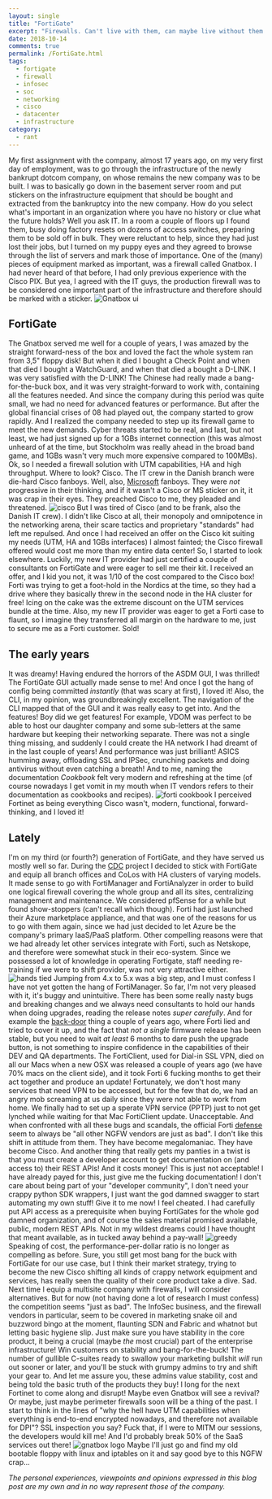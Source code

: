 ```yaml
---
layout: single
title: "FortiGate"
excerpt: "Firewalls. Can't live with them, can maybe live without them in a near future. Maybe I'll just go and find my old bootable floppy with linux and iptables on it and say good bye to this NGFW crap..."
date: 2018-10-14
comments: true
permalink: /FortiGate.html
tags:
  - fortigate
  - firewall
  - infosec
  - soc
  - networking
  - cisco
  - datacenter
  - infrastructure
category:
  - rant
---
```

My first assignment with the company, almost 17 years ago, on my very first day of employment, was to go through the infrastructure of the newly bankrupt dotcom company, on whose remains the new company was to be built. I was to basically go down in the basement server room and put stickers on the infrastructure equipment that should be bought and extracted from the bankruptcy into the new company. 
How do you select what's important in an organization where you have no history or clue what the future holds? 
Well you ask IT. 
In a room a couple of floors up I found them, busy doing factory resets on dozens of access switches, preparing them to be sold off in bulk. They were reluctant to help, since they had just lost their jobs, but I turned on my puppy eyes and they agreed to browse through the list of servers and mark those of importance. 
One of the (many) pieces of equipment marked as important, was a firewall called Gnatbox. I had never heard of that before, I had only previous experience with the Cisco PIX. But yea, I agreed with the IT guys, the production firewall was to be considered one important part of the infrastructure and therefore should be marked with a sticker.
![Gnatbox ui](/assets/images/gnatbox-ui.jpg)


## FortiGate
The Gnatbox served me well for a couple of years, I was amazed by the straight forward-ness of the box and loved the fact the whole system ran from 3,5" floppy disk! But when it died I bought a Check Point and when that died I bought a WatchGuard, and when that died a bought a D-LINK. I was very satisfied with the D-LINK! The Chinese had really made a bang-for-the-buck box, and it was very straight-forward to work with, containing all the features needed. And since the company during this period was quite small, we had no need for advanced features or performance. 
But after the global financial crises of 08 had played out, the company started to grow rapidly. And I realized the company needed to step up its firewall game to meet the new demands. Cyber threats started to be real, and last, but not least, we had just signed up for a 1GBs internet connection (this was almost unheard of at the time, but Stockholm was really ahead in the broad band game, and 1GBs wasn't very much more expensive compared to 100MBs). 
Ok, so I needed a firewall solution with UTM capabilities, HA and high throughput. 
Where to look?
Cisco.
The IT crew in the Danish branch were die-hard Cisco fanboys. Well, also, [Microsoft](/Office365.html) fanboys. They were *not* progressive in their thinking, and if it wasn't a Cisco or MS sticker on it, it was crap in their eyes. They preached Cisco to me, they pleaded and threatened.
![cisco](/assets/images/cisco.jpg)
But I was tired of Cisco (and to be frank, also the Danish IT crew). I didn't like Cisco at all, their monopoly and omnipotence in the networking arena, their scare tactics and proprietary "standards" had left me repulsed. And once I had received an offer on the Cisco kit suiting my needs (UTM, HA and 1GBs interfaces) I almost fainted; the Cisco firewall offered would cost me more than my entire data center!
So, I started to look elsewhere.
Luckily, my new IT provider had just certified a couple of consultants on FortiGate and were eager to sell me their kit. I received an offer, and I kid you not, it was 1/10 of the cost compared to the Cisco box! Forti was trying to get a foot-hold in the Nordics at the time, so they had a drive where they basically threw in the second node in the HA cluster for free! Icing on the cake was the extreme discount on the UTM services bundle at the time. Also, my new IT provider was eager to get a Forti case to flaunt, so I imagine they transferred all margin on the hardware to me, just to secure me as a Forti customer.
Sold!

## The early years
It was dreamy! Having endured the horrors of the ASDM GUI, I was thrilled! 
The FortiGate GUI actually made sense to me! And once I got the hang of config being committed *instantly* (that was scary at first), I loved it! Also, the CLI, in my opinion, was groundbreakingly excellent. The navigation of the CLI mapped that of the GUI and it was really easy to get into.
And the features!
Boy did we get features! For example, VDOM was perfect to be able to host our daughter company and some sub-letters at the same hardware but keeping their networking separate. There was not a single thing missing, and suddenly I could create the HA network I had dreamt of in the last couple of years! 
And performance was just brilliant! ASICS humming away, offloading SSL and IPSec, crunching packets and doing antivirus without even catching a breath!
And to me, naming the documentation *Cookbook* felt very modern and refreshing at the time (of course nowadays I get vomit in my mouth when IT vendors refers to their documentation as cookbooks and recipes).
![forti cookbook](/assets/images/forti-cookbook.jpg)
I perceived Fortinet as being everything Cisco wasn't, modern, functional, forward-thinking, and I loved it!

## Lately
I'm on my third (or fourth?) generation of FortiGate, and they have served us mostly well so far. During the [CDC](/Consolidated-Data-Center.html) project I decided to stick with FortiGate and equip all branch offices and CoLos with HA clusters of varying models. It made sense to go with FortiManager and FortiAnalyzer in order to build one logical firewall covering the whole group and all its sites, centralizing management and maintenance. We considered pfSense for a while but found show-stoppers (can't recall which though). Forti had just launched their Azure marketplace appliance, and that was one of the reasons for us to go with them again, since we had just decided to let Azure be the company's primary IaaS/PaaS platform. Other compelling reasons were that we had already let other services integrate with Forti, such as Netskope, and therefore were somewhat stuck in their eco-system. Since we possessed a lot of knowledge in operating Fortigate, staff needing re-training if we were to shift provider, was not very attractive either.
![hands tied](/assets/images/hands-tied.jpg)
Jumping from 4.x to 5.x was a big step, and I must confess I have not yet gotten the hang of FortiManager. So far, I'm not very pleased with it, it's buggy and unintuitive.
There has been some really nasty bugs and breaking changes and we always need consultants to hold our hands when doing upgrades, reading the release notes *super carefully*. And for example the [back-door](https://www.theregister.co.uk/2016/01/12/fortinet_bakdoor/) thing a couple of years ago, where Forti lied and tried to cover it up, and the fact that *not a single* firmware release has been stable, but you need to wait *at least* 6 months to dare push the upgrade button, is not something to inspire confidence in the capabilities of their DEV and QA departments. 
The FortiClient, used for Dial-in SSL VPN, died on all our Macs when a new OSX was released a couple of years ago (we have 70% macs on the client side), and it took Forti 6 fucking months to get their act together and produce an update! Fortunately, we don't host many services that need VPN to be accessed, but for the few that do, we had an angry mob screaming at us daily since they were not able to work from home. We finally had to set up a sperate VPN service (PPTP) just to not get lynched while waiting for that Mac FortiClient update. 
Unacceptable.
And when confronted with all these bugs and scandals, the official Forti [defense](https://www.reddit.com/r/networking/comments/5fjity/tell_me_your_fortinetfortigate_horror_stories/) seem to always be "all other NGFW vendors are just as bad". I don't like this shift in attitude from them. 
They have become megalomaniac. 
They have become Cisco.
And another thing that really gets my panties in a twist is that you must create a developer account to get documentation on (and access to) their REST APIs! And it costs money! This is just not acceptable! I have already payed for this, just give me the fucking documentation! I don't care about being part of your "developer community", I don't need your crappy python SDK wrappers, I just want the god damned swagger to start automating my own stuff! Give it to me now!
I feel cheated. I had carefully put API access as a prerequisite when buying FortiGates for the whole god damned organization, and of course the sales material promised available, public, modern REST APIs. Not in my wildest dreams could I have thought that meant available, as in tucked away behind a pay-wall! 
![greedy](/assets/images/greedy.gif)
Speaking of cost, the performance-per-dollar ratio is no longer as compelling as before. Sure, you still get most bang for the buck with FortiGate for our use case, but I think their market strategy, trying to become the new Cisco shifting all kinds of crappy network equipment and services, has really seen the quality of their core product take a dive.
Sad.
Next time I equip a multisite company with firewalls, I will consider alternatives. But for now (not having done a lot of research I must confess) the competition seems "just as bad". The InfoSec business, and the firewall vendors in particular, seem to be covered in marketing snake oil and buzzword bingo at the moment, flaunting SDN and Fabric and whatnot but letting basic hygiene slip. Just make sure you have stability in the core product, it being a crucial (maybe *the* most crucial) part of the enterprise infrastructure! Win customers on stability and bang-for-the-buck! The number of gullible C-suites ready to swallow your marketing bullshit *will* run out sooner or later, and you'll be stuck with grumpy admins to try and shift your gear to. And let me assure you, these admins value stability, cost and being told the basic truth of the products they buy!
I long for the next Fortinet to come along and disrupt!
Maybe even Gnatbox will see a revival?
Or maybe, just maybe perimeter firewalls soon will be a thing of the past.
I start to think in the lines of "why the hell have UTM capabilities when everything is end-to-end encrypted nowadays, and therefore not available for DPI"?  SSL inspection you say? Fuck that, if I were to MITM our sessions, the developers would kill me! And I'd probably break 50% of the SaaS services out there! 
![gnatbox logo](/assets/images/gnatbox-logo.png)
Maybe I'll just go and find my old bootable floppy with linux and iptables on it and say good bye to this NGFW crap...


*The personal experiences, viewpoints and opinions expressed in this blog post are my own and in no way represent those of the company.*


